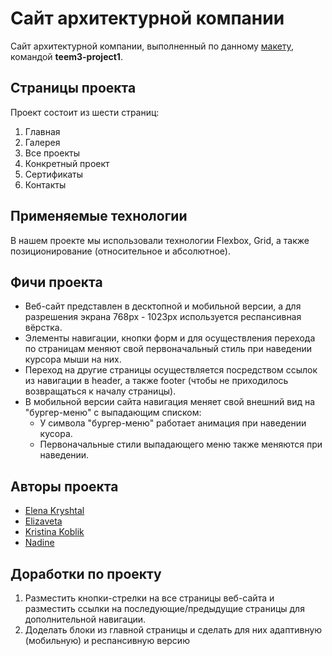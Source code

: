 # Сайт архитектурной компании
Сайт архитектурной компании, выполненный по данному [макету](https://www.figma.com/community/file/891374608655348853), командой **teem3-project1**.

## Страницы проекта
Проект состоит из шести страниц:
1. Главная
2. Галерея
3. Все проекты
4. Конкретный проект
5. Сертификаты
6. Контакты

## Применяемые технологии
В нашем проекте мы использовали технологии Flexbox, Grid, а также позиционирование (относительное и абсолютное).

## Фичи проекта
+ Веб-сайт представлен в десктопной и мобильной версии, а для разрешения экрана 768px - 1023px используется респансивная вёрстка.
+ Элементы навигации, кнопки форм и для осуществления перехода по страницам меняют свой первоначальный стиль при наведении курсора мыши на них.
+ Переход на другие страницы осуществляется посредством ссылок из навигации в header, а также footer (чтобы не приходилось возвращаться к началу страницы).
+ В мобильной версии сайта навигация меняет свой внешний вид на "бургер-меню" с выпадающим списком:
  + У символа "бургер-меню" работает анимация при наведении кусора.
  + Первоначальные стили выпадающего меню также меняются при наведении.

## Авторы проекта
+ [Elena Kryshtal](https://github.com/EKryshtal)
+ [Elizaveta](https://github.com/RenHayakawa)
+ [Kristina Koblik](https://github.com/Kristina-K0blik)
+ [Nadine](https://github.com/Nadine0707)

## Доработки по проекту
1. Разместить кнопки-стрелки на все страницы веб-сайта и разместить ссылки на последующие/предыдущие страницы для дополнительной навигации.
2. Доделать блоки из главной страницы и сделать для них адаптивную (мобильную) и респансивную версию